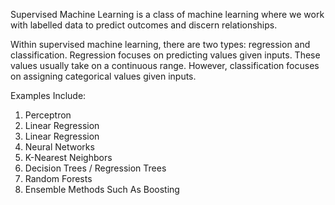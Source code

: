 Supervised Machine Learning is a class of machine learning where we work with labelled data to predict outcomes and discern relationships. 

Within supervised machine learning, there are two types: regression and classification. Regression focuses on predicting values given inputs. These values usually take on a continuous range. However, classification focuses on assigning categorical values given inputs. 

Examples Include: 
1. Perceptron
2. Linear Regression
3. Linear Regression
4. Neural Networks
5. K-Nearest Neighbors
6. Decision Trees / Regression Trees
7. Random Forests
8. Ensemble Methods Such As Boosting
